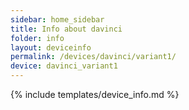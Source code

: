 ```yaml
---
sidebar: home_sidebar
title: Info about davinci
folder: info
layout: deviceinfo
permalink: /devices/davinci/variant1/
device: davinci_variant1
---
```

{% include templates/device_info.md %}
